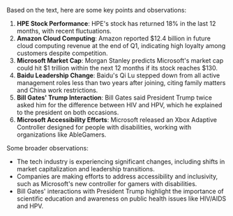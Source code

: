 Based on the text, here are some key points and observations:

1. **HPE Stock Performance**: HPE's stock has returned 18% in the last 12 months, with recent fluctuations.
2. **Amazon Cloud Computing**: Amazon reported $12.4 billion in future cloud computing revenue at the end of Q1, indicating high loyalty among customers despite competition.
3. **Microsoft Market Cap**: Morgan Stanley predicts Microsoft's market cap could hit $1 trillion within the next 12 months if its stock reaches $130.
4. **Baidu Leadership Change**: Baidu's Qi Lu stepped down from all active management roles less than two years after joining, citing family matters and China work restrictions.
5. **Bill Gates' Trump Interaction**: Bill Gates said President Trump twice asked him for the difference between HIV and HPV, which he explained to the president on both occasions.
6. **Microsoft Accessibility Efforts**: Microsoft released an Xbox Adaptive Controller designed for people with disabilities, working with organizations like AbleGamers.

Some broader observations:

* The tech industry is experiencing significant changes, including shifts in market capitalization and leadership transitions.
* Companies are making efforts to address accessibility and inclusivity, such as Microsoft's new controller for gamers with disabilities.
* Bill Gates' interactions with President Trump highlight the importance of scientific education and awareness on public health issues like HIV/AIDS and HPV.